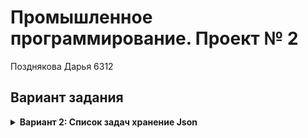 # Промышленное программирование. Проект № 2
Позднякова Дарья 6312

## Вариант задания

<details>
  <summary><strong>Вариант 2: Список задач хранение Json</strong></summary>
  <p></p>

  Вы разрабатываете корпоративную систему ведения задач.

  Задачи представляют собой:
  - текстовый заголовок 
  - текстовое описание
  - статус
  - кому назначена
  - набор тэгов, ассоциированных с задачей

  Минимальный функционал:
  - хранение информации о задачах
  - хранение информации об исполнителях задач
  - хранение информации о тэгах
  - выполнение CRUD-операций с перечисленными выше сущностями
  - управление статусами задач

  Варианты серверных технологий:
  - OpenAPI
  - gRPC
</details>
